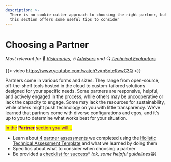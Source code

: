 ```yaml
---
description: >-
  There is no cookie-cutter approach to choosing the right partner, but we hope
  this section offers some useful tips to consider
---
```


# Choosing a Partner

<i>Most relevant for 💭 [Visionaries](../get-started.md#visionaries), 🔥 [Advisors](../get-started.md#advisors) and 🔍 [Technical Evaluators](../get-started.md#evaluating)
</i>

{{< video https://www.youtube.com/watch?v=n5oteRvwC3Q >}}

Partners come in various forms and sizes. They range from open-source, off-the-shelf tools hosted in the cloud to custom-tailored solutions designed for your specific needs. Some partners are responsive, helpful, and actively engaged in the process, while others may be uncooperative or lack the capacity to engage. Some may lack the resources for sustainability, while others might push technology on you with little transparency. We've learned that partners come with diverse configurations and egos, and it's up to you to determine what works best for your situation.

<mark style="color:purple;">In the</mark> <mark style="color:purple;"></mark><mark style="color:purple;">**Partner**</mark> <mark style="color:purple;"></mark><mark style="color:purple;">section you will...</mark>

* Learn about[ 4 partner assessments ](partner-assessments/)we completed using the [Holistic Technical Assessment Template](../process/evaluation-template.md) and what we learned by doing them
* Specifics about what to consider when choosing a partner
* Be provided a [checklist for success](checklist-for-success.md)\* _(ok, some helpful guidelines_😁_)_

